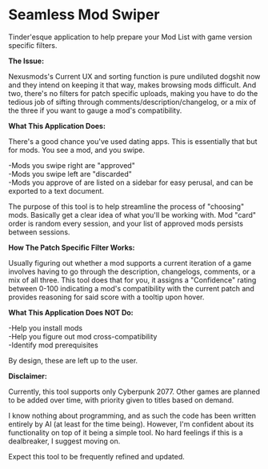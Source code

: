 # Seamless Mod Swiper

Tinder'esque application to help prepare your Mod List with game version specific filters.

**The Issue:**

Nexusmods's Current UX and sorting function is pure undiluted dogshit now and they intend on keeping it that way, makes browsing mods difficult.
And two, there's no filters for patch specific uploads, making you have to do the tedious job of sifting through comments/description/changelog, or a mix of the three if you want to gauge a mod's compatibility.

**What This Application Does:**

There's a good chance you've used dating apps. This is essentially that but for mods. You see a mod, and you swipe.  

  -Mods you swipe right are "approved"  
  -Mods you swipe left are "discarded"  
  -Mods you approve of are listed on a sidebar for easy perusal, and can be exported to a text document.  

The purpose of this tool is to help streamline the process of "choosing" mods. Basically get a clear idea of what you'll be working with.
Mod "card" order is random every session, and your list of approved mods persists between sessions.

**How The Patch Specific Filter Works:**

Usually figuring out whether a mod supports a current iteration of a game involves having to go through the description, changelogs, comments, or a mix of all three.
This tool does that for you, it assigns a "Confidence" rating between 0-100 indicating a mod's compatibility with the current patch and provides reasoning for said score with a tooltip upon hover.

**What This Application Does NOT Do:**

-Help you install mods  
-Help you figure out mod cross-compatibility  
-Identify mod prerequisites  

By design, these are left up to the user.

**Disclaimer:**

Currently, this tool supports only Cyberpunk 2077. Other games are planned to be added over time, with priority given to titles based on demand.  

I know nothing about programming, and as such the code has been written entirely by AI (at least for the time being). However, I'm confident about its functionality on top of it being a simple tool. No hard feelings if this is a dealbreaker, I suggest moving on.  

Expect this tool to be frequently refined and updated.
